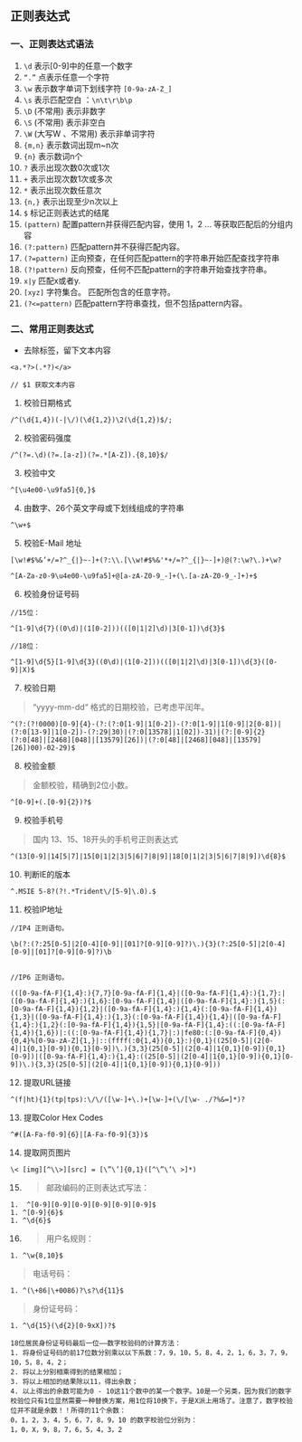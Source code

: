 ## 正则表达式

### 一、正则表达式语法

1. `\d` 表示[0-9]中的任意一个数字
2. `“.”`  点表示任意一个字符
3. `\w` 表示数字单词下划线字符 `[0-9a-zA-Z_]`
4. `\s` 表示匹配空白 ：`\n\t\r\b\p`
5. `\D` (不常用) 表示非数字
6. `\S` (不常用) 表示非空白
7. `\W` (大写W 、不常用) 表示非单词字符
8. `{m,n}` 表示数词出现m~n次
9. `{n}` 表示数词n个
10. `?` 表示出现次数0次或1次
11. `+` 表示出现次数1次或多次
12. `*` 表示出现次数任意次
13. `{n,}` 表示出现至少n次以上
14. `$` 标记正则表达式的结尾
15. `(pattern)` 配置pattern并获得匹配内容，使用 $1，$2 ... 等获取匹配后的分组内容
16. `(?:pattern)`  匹配pattern并不获得匹配内容。
17. `(?=pattern)` 正向预查，在任何匹配pattern的字符串开始匹配查找字符串
18. `(?!pattern)` 反向预查，任何不匹配pattern的字符串开始查找字符串。
19. `x|y`  匹配x或者y.
20. `[xyz]` 字符集合。 匹配所包含的任意字符。
21. `(?<=pattern)` 匹配pattern字符串查找，但不包括pattern内容。

### 二、常用正则表达式

- 去除标签，留下文本内容

```regexp
<a.*?>(.*?)</a>

// $1 获取文本内容
```

1. 校验日期格式

```regexp
/^(\d{1,4})(-|\/)(\d{1,2})\2(\d{1,2})$/;
```

2. 校验密码强度

```regexp
/^(?=.\d)(?=.[a-z])(?=.*[A-Z]).{8,10}$/
```

3. 校验中文

```regexp
^[\u4e00-\u9fa5]{0,}$
```

4. 由数字、26个英文字母或下划线组成的字符串

```regexp
^\w+$
```

5. 校验E-Mail 地址

```regexp
[\w!#$%&’+/=?^_{|}~-]+(?:\\.[\\w!#$%&'*+/=?^_{|}~-]+)@(?:\w?\.)+\w?
```
```regexp
^[A-Za-z0-9\u4e00-\u9fa5]+@[a-zA-Z0-9_-]+(\.[a-zA-Z0-9_-]+)+$
```

6. 校验身份证号码

```regexp
//15位：

^[1-9]\d{7}((0\d)|(1[0-2]))(([0|1|2]\d)|3[0-1])\d{3}$

//18位：

^[1-9]\d{5}[1-9]\d{3}((0\d)|(1[0-2]))(([0|1|2]\d)|3[0-1])\d{3}([0-9]|X)$
```

7. 校验日期

> “yyyy-mm-dd“ 格式的日期校验，已考虑平闰年。

```regexp
^(?:(?!0000)[0-9]{4}-(?:(?:0[1-9]|1[0-2])-(?:0[1-9]|1[0-9]|2[0-8])|(?:0[13-9]|1[0-2])-(?:29|30)|(?:0[13578]|1[02])-31)|(?:[0-9]{2}(?:0[48]|[2468][048]|[13579][26])|(?:0[48]|[2468][048]|[13579][26])00)-02-29)$
```

8. 校验金额

> 金额校验，精确到2位小数。

```regexp
^[0-9]+(.[0-9]{2})?$
```

9. 校验手机号

> 国内 13、15、18开头的手机号正则表达式

```regexp
^(13[0-9]|14[5|7]|15[0|1|2|3|5|6|7|8|9]|18[0|1|2|3|5|6|7|8|9])\d{8}$
```

10. 判断IE的版本

```regexp
^.MSIE 5-8?(?!.*Trident\/[5-9]\.0).$
```

11. 校验IP地址

```regexp
//IP4 正则语句。

\b(?:(?:25[0-5]|2[0-4][0-9]|[01]?[0-9][0-9]?)\.){3}(?:25[0-5]|2[0-4][0-9]|[01]?[0-9][0-9]?)\b


//IP6 正则语句。

(([0-9a-fA-F]{1,4}:){7,7}[0-9a-fA-F]{1,4}|([0-9a-fA-F]{1,4}:){1,7}:|([0-9a-fA-F]{1,4}:){1,6}:[0-9a-fA-F]{1,4}|([0-9a-fA-F]{1,4}:){1,5}(:[0-9a-fA-F]{1,4}){1,2}|([0-9a-fA-F]{1,4}:){1,4}(:[0-9a-fA-F]{1,4}){1,3}|([0-9a-fA-F]{1,4}:){1,3}(:[0-9a-fA-F]{1,4}){1,4}|([0-9a-fA-F]{1,4}:){1,2}(:[0-9a-fA-F]{1,4}){1,5}|[0-9a-fA-F]{1,4}:((:[0-9a-fA-F]{1,4}){1,6})|:((:[0-9a-fA-F]{1,4}){1,7}|:)|fe80:(:[0-9a-fA-F]{0,4}){0,4}%[0-9a-zA-Z]{1,}|::(ffff(:0{1,4}){0,1}:){0,1}((25[0-5]|(2[0-4]|1{0,1}[0-9]){0,1}[0-9])\.){3,3}(25[0-5]|(2[0-4]|1{0,1}[0-9]){0,1}[0-9])|([0-9a-fA-F]{1,4}:){1,4}:((25[0-5]|(2[0-4]|1{0,1}[0-9]){0,1}[0-9])\.){3,3}(25[0-5]|(2[0-4]|1{0,1}[0-9]){0,1}[0-9]))
```

12. 提取URL链接

```regexp
^(f|ht){1}(tp|tps):\/\/([\w-]+\.)+[\w-]+(\/[\w- ./?%&=]*)?
```

13. 提取Color Hex Codes

```regexp
^#([A-Fa-f0-9]{6}|[A-Fa-f0-9]{3})$
```

14. 提取网页图片

```regexp
\< [img][^\\>][src] = [\”\’]{0,1}([^\”\’\ >]*)
```

15. > 邮政编码的正则表达式写法：

```regexp
1.  ^[0-9][0-9][0-9][0-9][0-9][0-9]$
1. ^[0-9]{6}$
1. ^\d{6}$
```

16. > 用户名规则：

```regexp
1. ^\w{8,10}$
```

> 电话号码：

```regexp
1. ^(\+86|\+0086)?\s?\d{11}$
```

 > 身份证号码：

```regexp
1. ^\d{15}(\d{2}[0-9xX])?$

18位居民身份证号码最后一位——数字校验码的计算方法：
1. 将身份证号码的前17位数分别乘以以下系数：7，9，10，5，8，4，2，1，6，3，7，9，10，5，8，4，2；
2. 将以上分别相乘得到的结果相加；
3. 将以上相加的结果除以11，得出余数；
4. 以上得出的余数可能为0 - 10这11个数中的某一个数字。10是一个另类，因为我们的数字校验位只有1位显然需要一种替换方案，用1位将10换下，于是X派上用场了。注意了，数字校验位并不就是余数！！所得的11个余数：
0，1，2，3，4，5，6，7，8，9，10 的数字校验位分别为：
1，0，X，9，8，7，6，5，4，3，2
```

